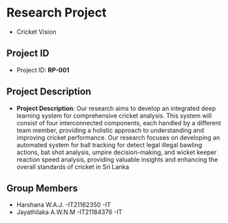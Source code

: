 # Research Project
- Cricket Vision

## Project ID
- Project ID: **RP-001**

## Project Description
- **Project Description**: Our research aims to develop an integrated deep learning system for comprehensive cricket analysis. This system will consist of four interconnected components, each 
handled by a different team member, providing a holistic approach to understanding 
and improving cricket performance.
Our research focuses on developing an automated system for ball tracking for detect legal illegal bawling actions, bat shot analysis, umpire decision-making, and wicket keeper reaction speed analysis, providing valuable insights and enhancing the overall standards of cricket in Sri Lanka


## Group Members
- Harshana W.A.J. -IT21162350 -IT
- Jayathilaka A.W.N.M -IT21184376 -IT




